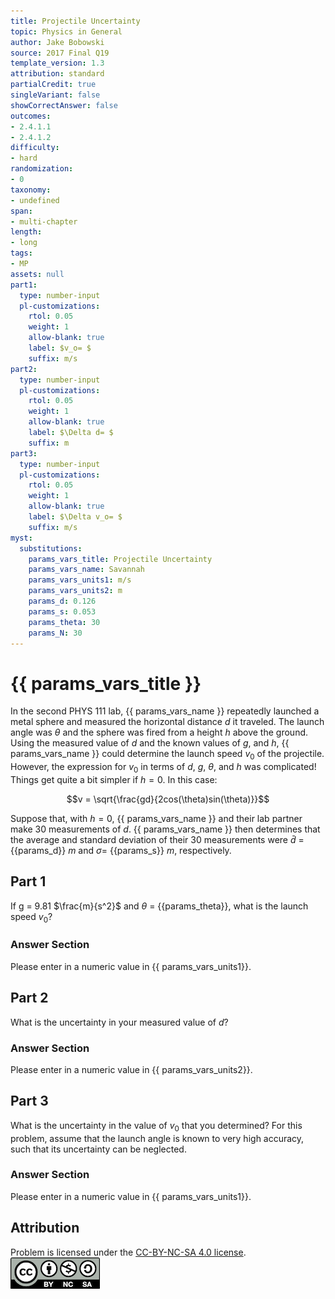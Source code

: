 ```yaml
---
title: Projectile Uncertainty
topic: Physics in General
author: Jake Bobowski
source: 2017 Final Q19
template_version: 1.3
attribution: standard
partialCredit: true
singleVariant: false
showCorrectAnswer: false
outcomes:
- 2.4.1.1
- 2.4.1.2
difficulty:
- hard
randomization:
- 0
taxonomy:
- undefined
span:
- multi-chapter
length:
- long
tags:
- MP
assets: null
part1:
  type: number-input
  pl-customizations:
    rtol: 0.05
    weight: 1
    allow-blank: true
    label: $v_o= $
    suffix: m/s
part2:
  type: number-input
  pl-customizations:
    rtol: 0.05
    weight: 1
    allow-blank: true
    label: $\Delta d= $
    suffix: m
part3:
  type: number-input
  pl-customizations:
    rtol: 0.05
    weight: 1
    allow-blank: true
    label: $\Delta v_o= $
    suffix: m/s
myst:
  substitutions:
    params_vars_title: Projectile Uncertainty
    params_vars_name: Savannah
    params_vars_units1: m/s
    params_vars_units2: m
    params_d: 0.126
    params_s: 0.053
    params_theta: 30
    params_N: 30
---
```

# {{ params_vars_title }}
In the second PHYS 111 lab, {{ params_vars_name }} repeatedly launched a metal sphere and measured the horizontal distance $d$ it traveled.
The launch angle was $\theta$ and the sphere was fired from a height $h$ above the ground.
Using the measured value of $d$ and the known values of $g$, and $h$, {{ params_vars_name }} could determine the launch speed $v_0$ of the projectile.
However, the expression for $v_0$ in terms of $d$, $g$, $\theta$, and $h$ was complicated!
Things get quite a bit simpler if $h = 0$.
In this case:

$$v = \sqrt{\frac{gd}{2cos(\theta)sin(\theta)}}$$

Suppose that, with $h = 0$, {{ params_vars_name }} and their lab partner make 30 measurements of $d$.
{{ params_vars_name }} then determines that the average and standard deviation of their 30 measurements were $\bar{d}$ = {{params_d}} $m$
and $\sigma$= {{params_s}} $m$, respectively.

## Part 1

If g = 9.81 $\frac{m}{s^2}$ and $\theta$ = {{params_theta}}, what is the launch speed $v_0$?

### Answer Section

Please enter in a numeric value in {{ params_vars_units1}}.

## Part 2

What is the uncertainty in your measured value of $d$?

### Answer Section

Please enter in a numeric value in {{ params_vars_units2}}.

## Part 3

What is the uncertainty in the value of $v_0$ that you determined? For this problem, assume that the launch angle is known to very high accuracy, such that its uncertainty can be neglected.

### Answer Section

Please enter in a numeric value in {{ params_vars_units1}}.

## Attribution

Problem is licensed under the [CC-BY-NC-SA 4.0 license](https://creativecommons.org/licenses/by-nc-sa/4.0/).<br> ![The Creative Commons 4.0 license requiring attribution-BY, non-commercial-NC, and share-alike-SA license.](https://raw.githubusercontent.com/firasm/bits/master/by-nc-sa.png)